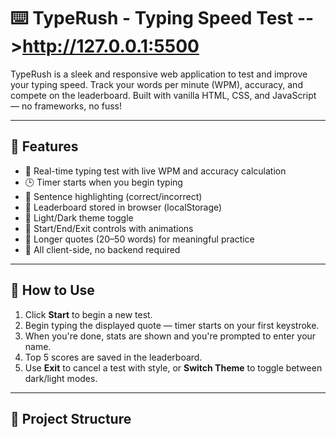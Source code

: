 # ⌨️ TypeRush - Typing Speed Test -->http://127.0.0.1:5500

TypeRush is a sleek and responsive web application to test and improve your typing speed. Track your words per minute (WPM), accuracy, and compete on the leaderboard. Built with vanilla HTML, CSS, and JavaScript — no frameworks, no fuss!


---

## 🚀 Features

- 📝 Real-time typing test with live WPM and accuracy calculation
- 🕒 Timer starts when you begin typing
- 🎯 Sentence highlighting (correct/incorrect)
- 🎉 Leaderboard stored in browser (localStorage)
- 🎨 Light/Dark theme toggle
- 🔁 Start/End/Exit controls with animations
- 📖 Longer quotes (20–50 words) for meaningful practice
- 💾 All client-side, no backend required

---

## 🧪 How to Use

1. Click **Start** to begin a new test.
2. Begin typing the displayed quote — timer starts on your first keystroke.
3. When you're done, stats are shown and you're prompted to enter your name.
4. Top 5 scores are saved in the leaderboard.
5. Use **Exit** to cancel a test with style, or **Switch Theme** to toggle between dark/light modes.

---

## 📁 Project Structure

